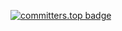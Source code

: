 
[![committers.top badge](https://user-badge.committers.top/philippines_private/USERNAME.svg)](https://user-badge.committers.top/philippines_private/KingNelx)
